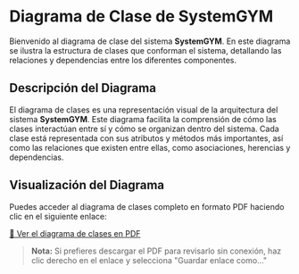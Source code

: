 # Diagrama de Clase de SystemGYM

Bienvenido al diagrama de clase del sistema **SystemGYM**. En este diagrama se ilustra la estructura de clases que conforman el sistema, detallando las relaciones y dependencias entre los diferentes componentes.

## Descripción del Diagrama

El diagrama de clases es una representación visual de la arquitectura del sistema **SystemGYM**. Este diagrama facilita la comprensión de cómo las clases interactúan entre sí y cómo se organizan dentro del sistema. Cada clase está representada con sus atributos y métodos más importantes, así como las relaciones que existen entre ellas, como asociaciones, herencias y dependencias.


## Visualización del Diagrama

Puedes acceder al diagrama de clases completo en formato PDF haciendo clic en el siguiente enlace:

[📄 Ver el diagrama de clases en PDF](./images/diagrama_clase/diagrama_uml.pdf)

> **Nota:** Si prefieres descargar el PDF para revisarlo sin conexión, haz clic derecho en el enlace y selecciona "Guardar enlace como..."

